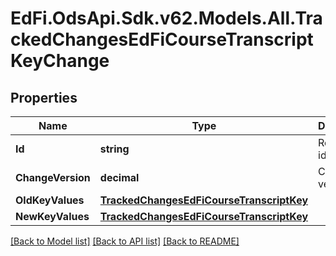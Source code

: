 # EdFi.OdsApi.Sdk.v62.Models.All.TrackedChangesEdFiCourseTranscriptKeyChange

## Properties

Name | Type | Description | Notes
------------ | ------------- | ------------- | -------------
**Id** | **string** | Resource identifier | [optional] 
**ChangeVersion** | **decimal** | Change version | [optional] 
**OldKeyValues** | [**TrackedChangesEdFiCourseTranscriptKey**](TrackedChangesEdFiCourseTranscriptKey.md) |  | [optional] 
**NewKeyValues** | [**TrackedChangesEdFiCourseTranscriptKey**](TrackedChangesEdFiCourseTranscriptKey.md) |  | [optional] 

[[Back to Model list]](../README.md#documentation-for-models) [[Back to API list]](../README.md#documentation-for-api-endpoints) [[Back to README]](../README.md)

